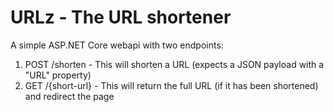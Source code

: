 ﻿# URLz - The URL shortener

A simple ASP.NET Core webapi with two endpoints:
1. POST /shorten - This will shorten a URL (expects a JSON payload with a "URL" property)
2. GET /{short-url} - This will return the full URL (if it has been shortened) and redirect the page